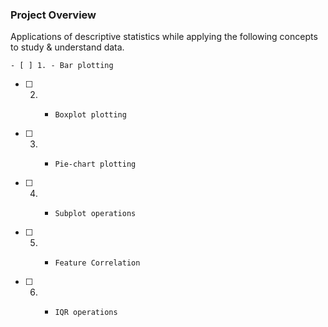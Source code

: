 ### Project Overview

 Applications of descriptive statistics while applying the following concepts to study & understand data. 

    - [ ] 1. - Bar plotting
- [ ] 2. -     Boxplot plotting
- [ ] 3. -     Pie-chart plotting
- [ ] 4. -     Subplot operations
- [ ] 5. -     Feature Correlation
- [ ] 6. -     IQR operations


